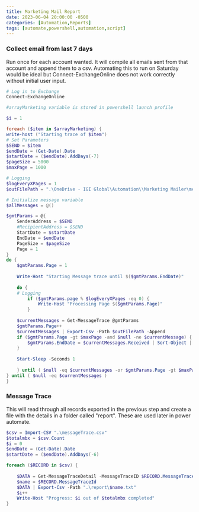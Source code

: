 ```yaml
---
title: Marketing Mail Report
date: 2023-06-04 20:00:00 -0500
categories: [Automation,Reports]
tags: [automate,powershell,automation,script]
---
```


### Collect email from last 7 days
Run once for each account wanted.  It will compile all emails sent from that account and append them to a csv. Automating this to run on Saturday would be ideal but Connect-ExchangeOnline does not work correctly without initial user input.
```powershell
# Log in to Exchange
Connect-ExchangeOnline

#arrayMarketing variable is stored in powershell launch profile

$i = 1

foreach ($item in $arrayMarketing) {
write-host ("Starting trace of $item")
# Set Parameters
$SEND = $item
$endDate = (Get-Date).Date
$startDate = ($endDate).AddDays(-7)
$pageSize = 5000
$maxPage = 1000

# Logging
$logEveryXPages = 1
$outFilePath = ".\OneDrive - IGI Global\Automation\\Marketing Mailer\messageTrace.csv"

# Initialize message variable
$allMessages = @()

$gmtParams = @{
	SenderAddress = $SEND
	#RecipientAddress = $SEND
	StartDate = $startDate
	EndDate = $endDate
	PageSize = $pageSize
	Page = 1
}
do {
	$gmtParams.Page = 1
	
	Write-Host "Starting Message trace until $($gmtParams.EndDate)"
	
	do {
	# Logging
		if ($gmtParams.page % $logEveryXPages -eq 0) {
			Write-Host "Processing Page $($gmtParams.Page)"
		}
	
	$currentMessages = Get-MessageTrace @gmtParams
	$gmtParams.Page++
	$currentMessages | Export-Csv -Path $outFilePath -Append
	if ($gmtParams.Page -gt $maxPage -and $null -ne $currentMessage) {
		$gmtParams.EndDate = $currentMessages.Received | Sort-Object | Select-Object -First 1
	}
	
	Start-Sleep -Seconds 1
	
	} until ( $null -eq $currentMessages -or $gmtParams.Page -gt $maxPage )
} until ( $null -eq $currentMessages )
}

```
### Message Trace
This will read through all records exported in the previous step and create a file with the details in a folder called "report".  These are used later in power automate.
```powershell
$csv = Import-CSV ".\messageTrace.csv"
$totalmbx = $csv.Count
$i = 0
$endDate = (Get-Date).Date
$startDate = ($endDate).AddDays(-6)

foreach ($RECORD in $csv) {
	
	$DATA = Get-MessageTraceDetail -MessageTraceID $RECORD.MessageTraceId -RecipientAddress $RECORD.RecipientAddress -StartDate $startDate -EndDate $endDate | select Event,Detail
	$name = $RECORD.MessageTraceId
	$DATA | Export-Csv -Path ".\report\$name.txt"
	$i++
	Write-Host "Progress: $i out of $totalmbx completed"
}

```